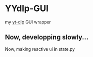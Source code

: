# YYdlp-GUI
my [yt-dlp](https://github.com/yt-dlp/yt-dlp/tree/master) GUI wrapper   

## Now, developping slowly...
Now, making reactive ui in state.py